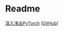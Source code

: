 # Readme

[深入浅出PyTorch](https://datawhalechina.github.io/thorough-pytorch/index.html)
[[GitHub](https://github.com/datawhalechina/thorough-pytorch)]